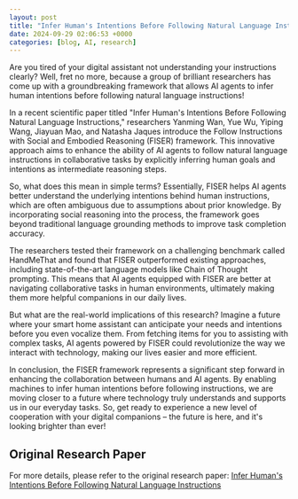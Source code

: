 ```yaml
---
layout: post
title: "Infer Human's Intentions Before Following Natural Language Instructions"
date: 2024-09-29 02:06:53 +0000
categories: [blog, AI, research]
---
```

Are you tired of your digital assistant not understanding your instructions clearly? Well, fret no more, because a group of brilliant researchers has come up with a groundbreaking framework that allows AI agents to infer human intentions before following natural language instructions!

In a recent scientific paper titled "Infer Human's Intentions Before Following Natural Language Instructions," researchers Yanming Wan, Yue Wu, Yiping Wang, Jiayuan Mao, and Natasha Jaques introduce the Follow Instructions with Social and Embodied Reasoning (FISER) framework. This innovative approach aims to enhance the ability of AI agents to follow natural language instructions in collaborative tasks by explicitly inferring human goals and intentions as intermediate reasoning steps.

So, what does this mean in simple terms? Essentially, FISER helps AI agents better understand the underlying intentions behind human instructions, which are often ambiguous due to assumptions about prior knowledge. By incorporating social reasoning into the process, the framework goes beyond traditional language grounding methods to improve task completion accuracy.

The researchers tested their framework on a challenging benchmark called HandMeThat and found that FISER outperformed existing approaches, including state-of-the-art language models like Chain of Thought prompting. This means that AI agents equipped with FISER are better at navigating collaborative tasks in human environments, ultimately making them more helpful companions in our daily lives.

But what are the real-world implications of this research? Imagine a future where your smart home assistant can anticipate your needs and intentions before you even vocalize them. From fetching items for you to assisting with complex tasks, AI agents powered by FISER could revolutionize the way we interact with technology, making our lives easier and more efficient.

In conclusion, the FISER framework represents a significant step forward in enhancing the collaboration between humans and AI agents. By enabling machines to infer human intentions before following instructions, we are moving closer to a future where technology truly understands and supports us in our everyday tasks. So, get ready to experience a new level of cooperation with your digital companions – the future is here, and it's looking brighter than ever!

## Original Research Paper
For more details, please refer to the original research paper:
[Infer Human's Intentions Before Following Natural Language Instructions](http://arxiv.org/abs/2409.18073v1)

